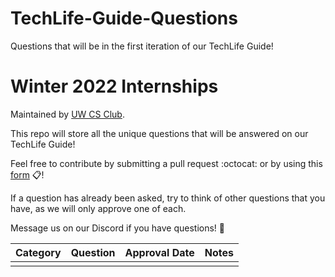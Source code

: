 # TechLife-Guide-Questions
Questions that will be in the first iteration of our TechLife Guide!

# Winter 2022 Internships

Maintained by [UW CS Club](http://csclub.uwaterloo.ca/).

This repo will store all the unique questions that will be answered on our TechLife Guide!

Feel free to contribute by submitting a pull request :octocat: or by using this [form](https://forms.google.com) 📋!

If a question has already been asked, try to think of other questions that you have, as we will only approve one of each.

Message us on our Discord if you have questions! 🚀

| Category | Question | Approval Date | Notes |
|--------------|----------|----------|-------|
|  |  |  |  |
